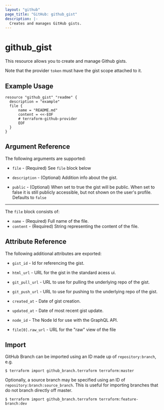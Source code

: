 ```yaml
---
layout: "github"
page_title: "GitHub: github_gist"
description: |-
  Creates and manages GitHub gists.
---
```


# github_gist

This resource allows you to create and manage Github gists.

Note that the provider `token` must have the gist scope attached to it.

## Example Usage

```hcl
resource "github_gist" "readme" {
  description = "example"
  file {
      name = "README.md"
      content = <<-EOF
      # terraform-github-provider
      EOF
  }
}
```

## Argument Reference

The following arguments are supported:

- `file` - (Required) See `file` block below

- `description` - (Optional) Addition info about the gist.

- `public` - (Optional) When set to true the gist will be public. When set to false it is still publicly accessible, but not shown on the user's profile. Defaults to `false`

---

The `file` block consists of:

- `name` - (Required) Full name of the file.
- `content` - (Required) String representing the content of the file.

## Attribute Reference

The following additional attributes are exported:

- `gist_id` - Id for referencing the gist.

- `html_url` - URL for the gist in the standard acess ui.

- `git_pull_url` - URL to use for pulling the underlying repo of the gist.

- `git_push_url` - URL to use for pushing to the underlying repo of the gist.

- `created_at` - Date of gist creation.

- `updated_at` - Date of most recent gist update.

- `node_id` - The Node Id for use with the GraphQL API.

- `file[0].raw_url` - URL for the "raw" view of the file

## Import

GitHub Branch can be imported using an ID made up of `repository:branch`, e.g.

```
$ terraform import github_branch.terraform terraform:master
```

Optionally, a source branch may be specified using an ID of `repository:branch:source_branch`.
This is useful for importing branches that do not branch directly off master.

```
$ terraform import github_branch.terraform terraform:feature-branch:dev
```
